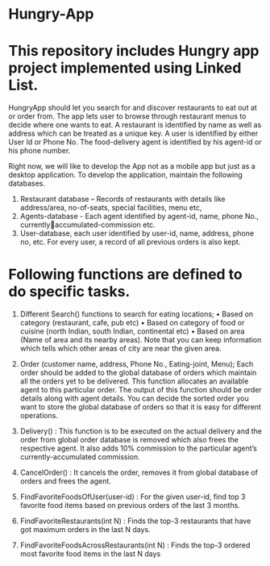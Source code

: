 # Hungry-App
# This repository includes Hungry app project implemented using Linked List.

HungryApp should let you search for and discover restaurants to eat out at or 
order from. The app lets user to browse through restaurant menus to decide where one wants 
to eat. A restaurant is identified by name as well as address which can be treated as a unique 
key. A user is identified by either User Id or Phone No. The food-delivery agent is identified 
by his agent-id or his phone number.

Right now, we will like to develop the App not as a mobile app but just as a desktop 
application. To develop the application, maintain the following databases.

1. Restaurant database – Records of restaurants with details like address/area, no-of-seats, 
special facilities, menu etc, 
2. Agents-database - Each agent identified by agent-id, name, phone No., currentlyaccumulated-commission etc. 
3. User-database, each user identified by user-id, name, address, phone no, etc. For every 
user, a record of all previous orders is also kept.

# Following functions are defined to do specific tasks. 
1. Different Search() functions to search for eating locations;
• Based on category (restaurant, cafe, pub etc) 
• Based on category of food or cuisine (north Indian, south Indian, continental etc)
• Based on area (Name of area and its nearby areas). Note that you can keep 
information which tells which other areas of city are near the given area.

3. Order (customer name, address, Phone No., Eating-joint, Menu);
Each order should be added to the global database of orders which maintain all the 
orders yet to be delivered. This function allocates an available agent to this particular 
order. The output of this function should be order details along with agent details.
You can decide the sorted order you want to store the global database of orders so that 
it is easy for different operations.

5. Delivery() : This function is to be executed on the actual delivery and the order from 
global order database is removed which also frees the respective agent. It also adds 
10% commission to the particular agent’s currently-accumulated commission.

7. CancelOrder() : It cancels the order, removes it from global database of orders and 
frees the agent.

9. FindFavoriteFoodsOfUser(user-id) : For the given user-id, find top 3 favorite food 
items based on previous orders of the last 3 months.

11. FindFavoriteRestaurants(int N) : Finds the top-3 restaurants that have got 
maximum orders in the last N days.

13. FindFavoriteFoodsAcrossRestaurants(int N) : Finds the top-3 ordered most 
favorite food items in the last N days
